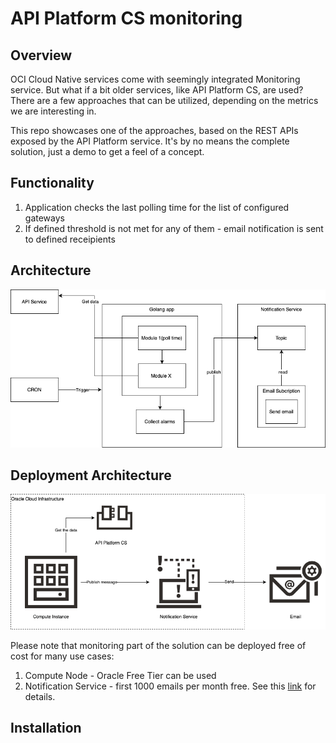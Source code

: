 # API Platform CS monitoring

## Overview

OCI Cloud Native services come with seemingly integrated Monitoring service. But what if a bit older services, like API Platform CS, are used? There are a few approaches that can be utilized, depending on the metrics we are interesting in.

This repo showcases one of the approaches, based on the REST APIs exposed by the API Platform service. It's by no means the complete solution, just a demo to get a feel of a concept.

## Functionality

1. Application checks the last polling time for the list of configured gateways
2. If defined threshold is not met for any of them - email notification is sent to defined receipients

## Architecture

![Architecture](./img/architecture.png)


## Deployment Architecture

![Architecture](./img/deployment_architecture.png)

Please note that monitoring part of the solution can be deployed free of cost for many use cases:
1. Compute Node - Oracle Free Tier can be used
2. Notification Service - first 1000 emails per month free. See this [link](https://www.oracle.com/cloud/systems-management/notifications/pricing.html) for details.

## Installation
